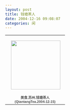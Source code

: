 ```yaml
---
layout: post
title: 钱塘茶人
date: 2004-12-16 09:08:07
categories: 闲
---
```

<table style="width:194px;"><tr><td align="center" style="height:194px;background:url(https://picasaweb.google.com/s/c/transparent_album_background.gif) no-repeat left"><a href="https://picasaweb.google.com/100176428078475760122/QiantangTea20041215?authuser=0&feat=embedwebsite"><img src="https://lh4.googleusercontent.com/-WW6qNwBkMSM/TWAIrR6T4qE/AAAAAAAABl8/m47ss7_lhL8/s160-c/QiantangTea20041215.jpg" width="160" height="160" style="margin:1px 0 0 4px;"></a></td></tr><tr><td style="text-align:center;font-family:arial,sans-serif;font-size:11px"><a href="https://picasaweb.google.com/100176428078475760122/QiantangTea20041215?authuser=0&feat=embedwebsite" style="color:#4D4D4D;font-weight:bold;text-decoration:none;">美食.苏州.钱塘茶人(QiantangTea.2004-12-15)</a></td></tr></table>